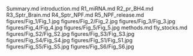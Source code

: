 Summary.md
introduction.md
R1_miRNA.md
R2_pr_BH4.md
R3_Sptr_Brain.md
R4_Sptr_NPF.md
R5_NPF_release.md
figures/Fig_1/Fig_1.jpg
figures/Fig_2/Fig_2.jpg
figures/Fig_3/Fig_3.jpg
figures/Fig_4/Fig_4.jpg
figures/Fig_5/Fig_5.jpg
methods.md
fly_stocks.md
figures/Fig_S2/Fig_S2.jpg
figures/Fig_S3/Fig_S3.jpg
figures/Fig_S4/Fig_S4.jpg
figures/Fig_S1/Fig_S1.jpg
figures/Fig_S5/Fig_S5.jpg
figures/Fig_S6/Fig_S6.jpg